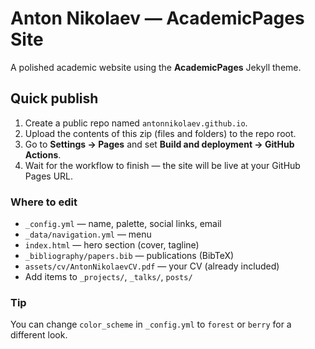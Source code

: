 
# Anton Nikolaev — AcademicPages Site

A polished academic website using the **AcademicPages** Jekyll theme.

## Quick publish

1. Create a public repo named `antonnikolaev.github.io`.
2. Upload the contents of this zip (files and folders) to the repo root.
3. Go to **Settings → Pages** and set **Build and deployment → GitHub Actions**.
4. Wait for the workflow to finish — the site will be live at your GitHub Pages URL.

### Where to edit
- `_config.yml` — name, palette, social links, email
- `_data/navigation.yml` — menu
- `index.html` — hero section (cover, tagline)
- `_bibliography/papers.bib` — publications (BibTeX)
- `assets/cv/AntonNikolaevCV.pdf` — your CV (already included)
- Add items to `_projects/`, `_talks/`, `posts/`

### Tip
You can change `color_scheme` in `_config.yml` to `forest` or `berry` for a different look.
